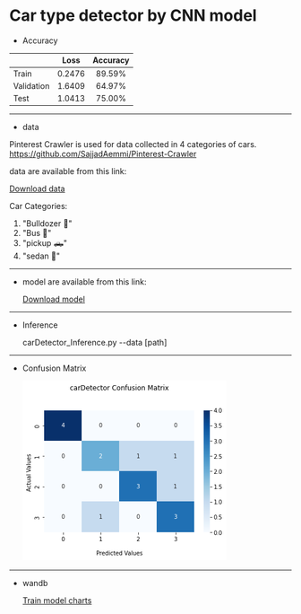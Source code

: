# Car type detector by CNN model

* Accuracy


|               | Loss  | Accuracy             |
| :----------- | :------: | :-------------: |
 Train         | 0.2476   | 89.59%
 Validation    | 1.6409   | 64.97%
 Test          | 1.0413   | 75.00%
 
 ----------------------------------------------------------------------------------------------------------------
 * data

Pinterest Crawler is used for data collected in 4 categories of cars.
https://github.com/SajjadAemmi/Pinterest-Crawler

 data are available from this link:

   <a id="raw-url" href="https://drive.google.com/drive/folders/1Sx_qltTBGVHJ3F5pfbCesCdBoeQ_zY4Z?usp=sharing">Download data</a>

Car Categories:
1. "Bulldozer 🚜"
2. "Bus 🚌"
3. "pickup 🛻"
4. "sedan 🚗"

 ----------------------------------------------------------------------------------------------------------------
 * model are available from this link:


     <a id="raw-url" href="https://drive.google.com/file/d/1RKd3vfQbSCWL_Mqb1mY_tXoZOcFLAokm/view?usp=sharing">Download model</a>
    
 -----------------------------------------------------------------------------------------------------------------
 * Inference
  
  
    carDetector_Inference.py --data [path]
 ------------------------------------------------------------------------------------------------------------------
 
  * Confusion Matrix

    <img src="confusion-mtx.png"/>
 -------------------------------------------------------------------------------------------------------------------
 * wandb
 
   <a id="raw-url" href="https://wandb.ai/fereshteh_ebadi/car_Detector?workspace=user-fereshteh_ebadi">Train model charts</a>
   

 
 
 
